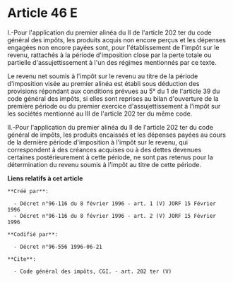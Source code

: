# Article 46 E

I.-Pour l'application du premier alinéa du II de l'article 202 ter du code général des impôts, les produits acquis non encore
perçus et les dépenses engagées non encore payées sont, pour l'établissement de l'impôt sur le revenu, rattachés à la période
d'imposition close par la perte totale ou partielle d'assujettissement à l'un des régimes mentionnés par ce texte. 

Le revenu net soumis à l'impôt sur le revenu au titre de la période d'imposition visée au premier alinéa est établi sous
déduction des provisions répondant aux conditions prévues au 5° du 1 de l'article 39 du code général des impôts, si elles
sont reprises au bilan d'ouverture de la première période ou du premier exercice d'assujettissement à l'impôt sur les
sociétés mentionné au III de l'article 202 ter du même code. 

II.-Pour l'application du premier alinéa du II de l'article 202 ter du code général de impôts, les produits encaissés et les
dépenses payées au cours de la dernière période d'imposition à l'impôt sur le revenu, qui correspondent à des créances
acquises ou à des dettes devenues certaines postérieurement à cette période, ne sont pas retenus pour la détermination du
revenu soumis à l'impôt au titre de cette période.

**Liens relatifs à cet article**

	**Créé par**:

	  - Décret n°96-116 du 8 février 1996 - art. 1 (V) JORF 15 Février 1996
	  - Décret n°96-116 du 8 février 1996 - art. 2 (V) JORF 15 Février 1996

	**Codifié par**:

	  - Décret n°96-556 1996-06-21

	**Cite**:

	  - Code général des impôts, CGI. - art. 202 ter (V)
